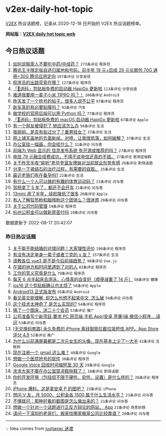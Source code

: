 # v2ex-daily-hot-topic

[V2EX](https://www.v2ex.com/) 热议话题榜，记录从 2020-12-18 日开始的 V2EX 热议话题榜单。

**网站版：[V2EX daily hot topic web](https://boojack.github.io/v2ex-daily-hot-topic-web/)**

## 今日热议话题

<!-- TODAY BEGIN -->

1. [如何说服家人不要吃中药/中成药？](https://www.v2ex.com/t/873407) `273条评论` `程序员`
1. [腾讯王卡限定版自选归属地和号码，前半年 19 元+后续 29 元长期包 70G 通用+30G 腾讯应用定向](https://www.v2ex.com/t/873423) `197条评论` `分享发现`
1. [程序员的出路究竟在哪？](https://www.v2ex.com/t/873394) `127条评论` `程序员`
1. [「🎉送码」剪贴板免费的启动器 HapiGo 更新啦](https://www.v2ex.com/t/873405) `113条评论` `分享创造`
1. [难道我要用一辈子小米 11PRO 吗？！](https://www.v2ex.com/t/873345) `100条评论` `Android`
1. [昨天发了一个抢号的帖子，很多人说不公平](https://www.v2ex.com/t/873363) `97条评论` `程序员`
1. [新车真的有必要贴膜吗？](https://www.v2ex.com/t/873422) `92条评论` `汽车`
1. [做学校的官网后端可以用 Python 吗？](https://www.v2ex.com/t/873408) `77条评论` `程序员`
1. [「🎉送码」剪贴板免费的 macOS 启动器 HapiGo 更新啦](https://www.v2ex.com/t/873444) `67条评论` `Apple`
1. [有一个朋友被侵犯了 她应该怎么办](https://www.v2ex.com/t/873508) `56条评论` `生活`
1. [我姐姐，是否有些过分了？重男轻女？](https://www.v2ex.com/t/873482) `37条评论` `生活`
1. [网上铺天盖地的负面新闻、对喷，让我很低落，如何破解？](https://www.v2ex.com/t/873439) `37条评论` `生活`
1. [办公室挂一幅画，你会挂什么？](https://www.v2ex.com/t/873432) `31条评论` `问与答`
1. [前端为 Web 显示的 信息发布系统 有开源或推荐的吗？](https://www.v2ex.com/t/873561) `27条评论` `程序员`
1. [电信 79 元融合续费成功，不得不说电信还真的不错。](https://www.v2ex.com/t/873347) `27条评论` `宽带症候群`
1. [关于昨天半夜“偷听”老毕登室友撩妹对当前就业形势有感](https://www.v2ex.com/t/873353) `26条评论` `职场话题`
1. [分享一下肾结石的治疗过程，有需要的自取。](https://www.v2ex.com/t/873352) `25条评论` `生活`
1. [最近老铁们有在备孕吗?](https://www.v2ex.com/t/873455) `22条评论` `生活`
1. [有什么一个人可以做的有趣的体育运动码？](https://www.v2ex.com/t/873538) `21条评论` `问与答`
1. [驾照拿了 5 年了，都还不会开车](https://www.v2ex.com/t/873495) `21条评论` `问与答`
1. [13mini 用了半年，续航降低了很多](https://www.v2ex.com/t/873505) `20条评论` `Apple`
1. [有人了解狂热粉和脑残粉这个团体么？很迷惑](https://www.v2ex.com/t/873350) `20条评论` `问与答`
1. [关于公司代码管理](https://www.v2ex.com/t/873420) `19条评论` `程序员`
1. [杭州公积金可以做新房首付吗](https://www.v2ex.com/t/873354) `19条评论` `问与答`

数据更新于 2022-08-17 20:42:07

<!-- TODAY END -->

### 昨日热议话题

<!-- YESTERDAY BEGIN -->

1. [关于能不能结婚的对错问题！大家理性评价](https://www.v2ex.com/t/873232) `196条评论` `程序员`
1. [有没有决定单身一辈子或者丁克的 v 友？](https://www.v2ex.com/t/873126) `157条评论` `生活`
1. [请教各位 vue3 是不是今后前端趋势？](https://www.v2ex.com/t/873134) `90条评论` `Vue.js`
1. [在错的地方和时间里遇到了对的人](https://www.v2ex.com/t/873205) `82条评论` `程序员`
1. [工作的意义究竟是什么](https://www.v2ex.com/t/873279) `79条评论` `程序员`
1. [每天 6 点半起床去游泳，心情真的会变好（顺便减重了 14 斤）](https://www.v2ex.com/t/873142) `58条评论` `健康`
1. [ios16 这个剪贴板确认也太烦了](https://www.v2ex.com/t/873231) `56条评论` `Apple`
1. [Android13 正式版发布](https://www.v2ex.com/t/873099) `55条评论` `Android`
1. [看见英文能理解, 却怎么也想不起来中文, 怎么破](https://www.v2ex.com/t/873171) `54条评论` `问与答`
1. [这个技术太神奇了,是怎么实现的?](https://www.v2ex.com/t/873199) `54条评论` `程序员`
1. [搞了一个图床，送二十个会员](https://www.v2ex.com/t/873228) `53条评论` `推广`
1. [公司准备写个新项目,要求 PC 网页端,手机 App(安卓,苹果)端,微信小程序....请问](https://www.v2ex.com/t/873104) `53条评论` `问与答`
1. [[无兑换码套路] 永久免费的 iPhone 离线智能拦截垃圾短信 APP。App Store 评分 4.9](https://www.v2ex.com/t/873091) `52条评论` `推广`
1. [为什么以前满屏幕都是二次元女生的头像，现在基本上少了一大半](https://www.v2ex.com/t/873266) `42条评论` `互联网`
1. [现在注册一个 gmail 这么难？](https://www.v2ex.com/t/873253) `40条评论` `Google`
1. [想做一个医院抢号的软件](https://www.v2ex.com/t/873144) `30条评论` `程序员`
1. [Google Voice 回收时间缩短至 30 天](https://www.v2ex.com/t/873186) `29条评论` `Google`
1. [求求大家不要在办公室穿凉鞋拖鞋了！](https://www.v2ex.com/t/873288) `28条评论` `职场话题`
1. [你的开发环境（包括但不限于硬件、软件、设置）是什么样的？](https://www.v2ex.com/t/873221) `26条评论` `程序员`
1. [iPhone 爆料，这是拿安卓 P 的图吧？](https://www.v2ex.com/t/873092) `23条评论` `iPhone`
1. [想问 V 友，月 5000，公积金各 1500 属于什么生活水平？](https://www.v2ex.com/t/873263) `21条评论` `问与答`
1. [不懂就问：那种好看的截图是怎么做出来的？](https://www.v2ex.com/t/873245) `21条评论` `问与答`
1. [想做一个针对一个话题进行正反方辩论的网站， App](https://www.v2ex.com/t/873230) `21条评论` `奇思妙想`
1. [请问一下深圳的老哥们，搬家找哪家搬家公司比较靠谱？](https://www.v2ex.com/t/873162) `20条评论` `问与答`

<!-- YESTERDAY END -->

---

💡 Idea comes from [justjavac 迷渡](https://github.com/justjavac/)
